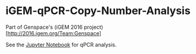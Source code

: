 # iGEM-qPCR-Copy-Number-Analysis

Part of Genspace's (iGEM 2016 project)[http://2016.igem.org/Team:Genspace]

See the [Jupyter Notebook](https://github.com/genspace/iGEM-qPCR-Copy-Number-Analysis/blob/master/qpcr_pSB1C3_Absolute_Quantification.ipynb) for qPCR analysis. 



